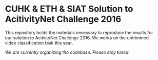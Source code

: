 # CUHK & ETH & SIAT Solution to AcitivityNet Challenge 2016 

This repository holds the materials necessary to reproduce the results for our solution to ActivityNet Challenge 2016. We works on the untrimmed video classification task this year.

*We are currently organizing the codebase. Please stay tuned.*
